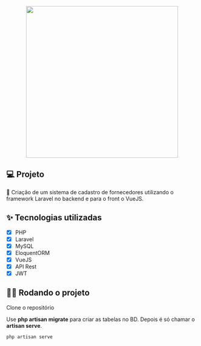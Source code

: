<p align="center"><a href="https://laravel.com" target="_blank"><img src="https://raw.githubusercontent.com/laravel/art/master/logo-lockup/5%20SVG/2%20CMYK/1%20Full%20Color/laravel-logolockup-cmyk-red.svg" width="400"></a></p>

## 💻 Projeto

🚧 Criação de um sistema de cadastro de fornecedores utilizando o framework Laravel no backend e para o front o VueJS.


## ✨ Tecnologias utilizadas

- [x] PHP
- [x] Laravel
- [x] MySQL
- [x] EloquentORM
- [x] VueJS
- [x] API Rest
- [x] JWT

## 🏃‍♂️ Rodando o projeto

Clone o repositório

Use **php artisan migrate** para criar as tabelas no BD.
Depois é só chamar o **artisan serve**.

```cl
php artisan serve
```
